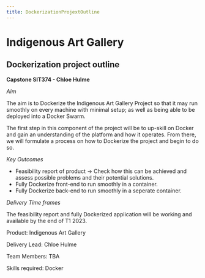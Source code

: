 ```yaml
---
title: DockerizationProjextOutline
---
```



# Indigenous Art Gallery

## Dockerization project outline

**Capstone SIT374 - Chloe Hulme**

_Aim_

The aim is to Dockerize the Indigenous Art Gallery Project so that it may run smoothly on every
machine with minimal setup; as well as being able to be deployed into a Docker Swarm.

The first step in this component of the project will be to up-skill on Docker and gain an
understanding of the platform and how it operates. From there, we will formulate a process on how to
Dockerize the project and begin to do so.

_Key Outcomes_

- Feasibility report of product -> Check how this can be achieved and assess possible problems and
  their potential solutions.
- Fully Dockerize front-end to run smoothly in a container.
- Fully Dockerize back-end to run smoothly in a seperate container.

_Delivery Time frames_

The feasibility report and fully Dockerized application will be working and available by the end of
T1 2023.

Product: Indigenous Art Gallery

Delivery Lead: Chloe Hulme

Team Members: TBA

Skills required: Docker
